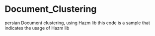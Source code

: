 # Document_Clustering
persian Document clustering, using Hazm lib
this code is a sample that indicates the usage of Hazm lib 
